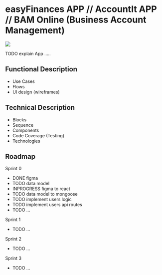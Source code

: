 # easyFinances APP // AccountIt APP // BAM Online (Business Account Management)

![](https://i.giphy.com/media/SEWEmCymjv8XDbsb8I/giphy.webp)

TODO explain App .....

## Functional Description

- Use Cases
- Flows
- UI design (wireframes)

## Technical Description

- Blocks
- Sequence
- Components
- Code Coverage (Testing)
- Technologies

## Roadmap

Sprint 0

- DONE figma
- TODO data model
- INPROGRESS figma to react
- TODO data model to mongoose
- TODO implement users logic
- TODO implement users api routes
- TODO ...

Sprint 1

- TODO ...

Sprint 2

- TODO ...

Sprint 3

- TODO ...